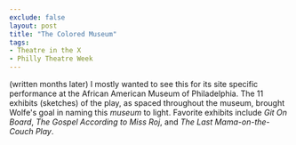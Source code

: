 ```yaml
---
exclude: false
layout: post
title: "The Colored Museum"
tags:
- Theatre in the X
- Philly Theatre Week
---
```

(written months later)
I mostly wanted to see this for its site specific performance at the African American Museum of Philadelphia. The 11 exhibits (sketches) of the play, as spaced throughout the museum, brought Wolfe's goal in naming this *museum* to light.  Favorite exhibits include *Git On Board*, *The Gospel According to Miss Roj*, and *The Last Mama-on-the-Couch Play*.
